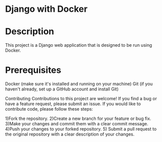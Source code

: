# Django with Docker
# Description
This project is a Django web application that is designed to be run using Docker.

# Prerequisites
Docker (make sure it's installed and running on your machine)
Git (if you haven't already, set up a GitHub account and install Git)

Contributing
Contributions to this project are welcome! If you find a bug or have a feature request, please submit an issue. If you would like to contribute code, please follow these steps:

1)Fork the repository.
2)Create a new branch for your feature or bug fix.
3)Make your changes and commit them with a clear commit message.
4)Push your changes to your forked repository.
5) Submit a pull request to the original repository with a clear description of your changes.
